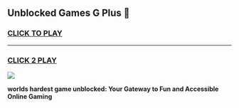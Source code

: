 
## Unblocked Games G Plus 👋
<h3>
<a href="https://premium.freeplayer.one?title=Unblocked_Games_G_Plus&ref=13F">CLICK TO PLAY</a></h3>
<hr>

<h3>
<a href="https://premium.freeplayer.one?title=Unblocked_Games_G_Plus&ref=13F">CLICK 2 PLAY</a>
  
</h3>

<a href="https://premium.freeplayer.one?title=Unblocked_Games_G_Plus&ref=12F/"><img src="https://clearcache.store/games.png"></a>


**worlds hardest game unblocked: Your Gateway to Fun and Accessible Online Gaming**
